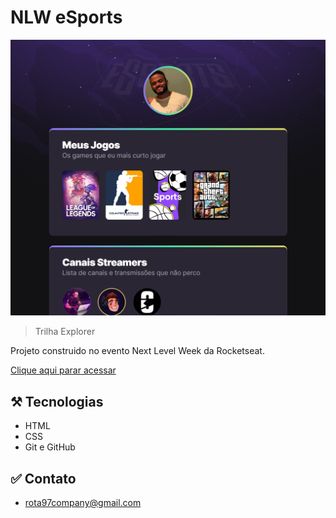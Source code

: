 # NLW eSports

![preview](./.github/preview.png)

> Trilha Explorer

Projeto construido no evento Next Level Week da Rocketseat.

[Clique aqui parar acessar](https://rodrigobaiao97.github.io/nlw-esports-explorer/)

## ⚒ Tecnologias

- HTML
- CSS
- Git e GitHub

## ✅ Contato

- rota97company@gmail.com